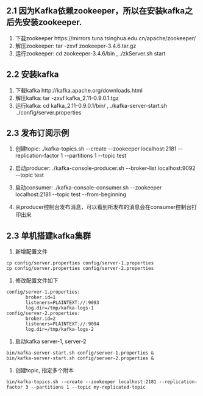 ## 2.1 因为Kafka依赖zookeeper，所以在安装kafka之后先安装zookeeper.

1. 下载zookeeper https:\/\/mirrors.tuna.tsinghua.edu.cn\/apache\/zookeeper\/
2. 解压zookeeper:  tar -zxvf zookeeper-3.4.6.tar.gz 
3. 运行zookeeper: cd  zookeeper-3.4.6\/bin , .\/zkServer.sh start

## 2.2 安装kafka

1. 下载kafka http:\/\/kafka.apache.org\/downloads.html
2. 解压kafka:  tar -zxvf kafka\_2.11-0.9.0.1.tgz 
3. 运行kafka:  cd kafka\_2.11-0.9.0.1\/bin\/ ,  .\/kafka-server-start.sh ..\/config\/server.properties 

## 2.3 发布订阅示例

1. 创建topic: .\/kafka-topics.sh --create --zookeeper localhost:2181 --replication-factor 1 --partitions 1 --topic test

2. 启动producer:  .\/kafka-console-producer.sh --broker-list localhost:9092 --topic test

3. 启动consumer:  .\/kafka-console-consumer.sh --zookeeper localhost:2181 --topic test --from-beginning

4. 从producer控制台发布消息，可以看到所发布的消息会在consumer控制台打印出来


## 2.3 单机搭建kafka集群

1. 新增配置文件

```
cp config/server.properties config/server-1.properties
cp config/server.properties config/server-2.properties
```

1. 修改配置文件如下

```
config/server-1.properties: 
       broker.id=1 
       listeners=PLAINTEXT://:9093 
       log.dir=/tmp/kafka-logs-1 
config/server-2.properties: 
       broker.id=2 
       listeners=PLAINTEXT://:9094 
       log.dir=/tmp/kafka-logs-2
```

1. 启动kafka server-1, server-2

```
bin/kafka-server-start.sh config/server-1.properties &
bin/kafka-server-start.sh config/server-2.properties &
```

1. 创建topic, 指定多个附本

```
bin/kafka-topics.sh --create --zookeeper localhost:2181 --replication-factor 3 --partitions 1 --topic my-replicated-topic
```

